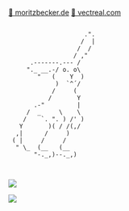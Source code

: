 [🔗 moritzbecker.de](https://moritzbecker.de/)
[🔗 vectreal.com](https://vectreal.com)

```

                     .".
                    /  |
                   /  /
                  / ,"
      .-------.--- /
     "._ __.-/ o. o\
        "   (    Y  )
             )  `^´/
            /     (
           /       Y
       .-"         |
     /  _     \    \
    /    `. ". ) /' )
   Y       )( / /(,/
  ,|      /     )
 ( |     /     /
  " \_  (__   (__       
       "-._,)--._,)
        
        
 ```

![](https://github.com/sponsors/Schlomoh/card)


![](https://hit.yhype.me/github/profile?user_id=71161651)
